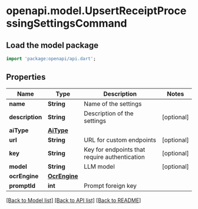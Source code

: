 # openapi.model.UpsertReceiptProcessingSettingsCommand

## Load the model package
```dart
import 'package:openapi/api.dart';
```

## Properties
Name | Type | Description | Notes
------------ | ------------- | ------------- | -------------
**name** | **String** | Name of the settings | 
**description** | **String** | Description of the settings | [optional] 
**aiType** | [**AiType**](AiType.md) |  | 
**url** | **String** | URL for custom endpoints | [optional] 
**key** | **String** | Key for endpoints that require authentication | [optional] 
**model** | **String** | LLM model | [optional] 
**ocrEngine** | [**OcrEngine**](OcrEngine.md) |  | 
**promptId** | **int** | Prompt foreign key | 

[[Back to Model list]](../README.md#documentation-for-models) [[Back to API list]](../README.md#documentation-for-api-endpoints) [[Back to README]](../README.md)


